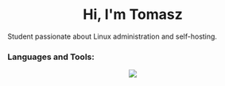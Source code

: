 <h1 align="center">Hi, I'm Tomasz</h1>
Student passionate about Linux administration and self-hosting.

<h3 align="left">Languages and Tools:</h3>
<p align="center">
  <a href="https://skillicons.dev">
    <img src="https://skillicons.dev/icons?i=py,go,java,js,html,css,postgres,docker,git,bash,linux,vim" />
  </a>
</p>
